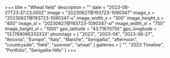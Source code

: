 +++
title = "Wheat field"
description = ""
date = "2023-06-27T23:37:23.000Z"
image = "20230627@193723-1090347"
image_s = "20230627@193723-1090347-s"
image_width_s = "300"
image_height_s = "400"
image_xl = "20230627@193723-1090347-xl"
image_width_xl = "750"
image_height_xl = "1000"
gps_latitude = "43.71670755"
gps_longitude = "13.1789096333333"
phototags = [ "2023", "2023-06", "2023-06-27", "Ancona", "Europe", "Italy", "Marche", "Senigallia", "afternoon", "countryside", "field", "summer", "wheat" ]
galleries = [ "", "2023 Timeline", "Portfolio", "Senigallia Hills" ]
+++
